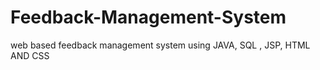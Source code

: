 # Feedback-Management-System
web based feedback management system using JAVA, SQL , JSP, HTML AND CSS
